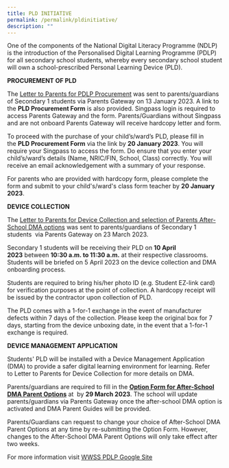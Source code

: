 ```yaml
---
title: PLD INITIATIVE
permalink: /permalink/pldinitiative/
description: ""
---
```

One of the components of the National Digital Literacy Programme (NDLP) is the introduction of the Personalised Digital Learning Programme (PDLP) for all secondary school students, whereby every secondary school student will own a school-prescribed Personal Learning Device (PLD).

**PROCUREMENT OF PLD**

The [Letter to Parents for PDLP Procurement](http://westwoodsec.moe.edu.sg/qql/slot/u558/Latest%20Update/PDLP/Letter%20to%20Parents%20for%20PDLP%20Procurement%202023_updated.pdf) was sent to parents/guardians of Secondary 1 students via Parents Gateway on 13 January 2023. A link to the **PLD Procurement Form** is also provided. Singpass login is required to access Parents Gateway and the form. Parents/Guardians without Singpass and are not onboard Parents Gateway will receive hardcopy letter and form.

To proceed with the purchase of your child’s/ward’s PLD, please fill in the **PLD Procurement Form** via the link by **20 January 2023**. You will require your Singpass to access the form. Do ensure that you enter your child’s/ward’s details (Name, NRIC/FIN, School, Class) correctly. You will receive an email acknowledgement with a summary of your response. 

For parents who are provided with hardcopy form, please complete the form and submit to your child's/ward's class form teacher by **20 January 2023**.

**DEVICE COLLECTION**

The [Letter to Parents for Device Collection and selection of Parents After-School DMA options](http://westwoodsec.moe.edu.sg/qql/slot/u558/Latest%20Update/PDLP/Letter%20for%20Device%20Collection%20and%20Selection%20of%20Parents%20After-School%20DMA%20Options.pdf) was sent to parents/guardians of Secondary 1 students  via Parents Gateway on 23 March 2023. 

Secondary 1 students will be receiving their PLD on **10 April 2023** between **10:30 a.m. to 11:30 a.m.** at their respective classrooms. Students will be briefed on 5 April 2023 on the device collection and DMA onboarding process. 

  
  

Students are required to bring his/her photo ID (e.g. Student EZ-link card) for verification purposes at the point of collection. A hardcopy receipt will be issued by the contractor upon collection of PLD.

  
  

The PLD comes with a 1-for-1 exchange in the event of manufacturer defects within 7 days of the collection. Please keep the original box for 7 days, starting from the device unboxing date, in the event that a 1-for-1 exchange is required.

  
  

**DEVICE MANAGEMENT APPLICATION**

Students' PLD will be installed with a Device Management Application (DMA) to provide a safer digital learning environment for learning. Refer to Letter to Parents for Device Collection for more details on DMA.  
  

Parents/guardians are required to fill in the [**Option Form for After-School DMA Parent Options**](https://go.gov.sg/wwssdma) at  by **29 March 2023**. The school will update parents/guardians via Parents Gateway once the after-school DMA option is activated and DMA Parent Guides will be provided. 

Parents/Guardians can request to change your choice of After-School DMA Parent Options at any time by re-submitting the Option Form. However, changes to the After-School DMA Parent Options will only take effect after two weeks. 

For more information visit [WWSS PDLP Google Site](https://go.gov.sg/pdlpwwss)